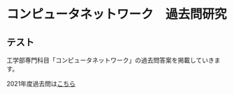 # コンピュータネットワーク　過去問研究

## テスト
工学部専門科目「コンピュータネットワーク」の過去問答案を掲載していきます。

2021年度過去問は[こちら](exam/exam2021.md)
